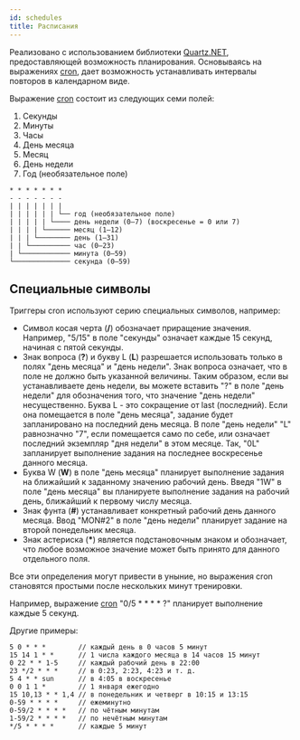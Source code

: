 ```yaml
---
id: schedules
title: Расписания
---
```


Реализовано с использованием библиотеки [Quartz.NET](https://www.quartz-scheduler.net/), предоставляющей возможность планирования.
Основываясь на выражениях [cron](https://ru.wikipedia.org/wiki/Cron), дает возможность устанавливать интервалы повторов в календарном виде.

Выражение [cron](https://ru.wikipedia.org/wiki/Cron) состоит из следующих семи полей:
  1. Секунды
  2. Минуты
  3. Часы
  4. День месяца
  5. Месяц
  6. День недели
  7. Год (необязательное поле)

    * * * * * * *
    - - - - - - -
    | | | | | | |
    | | | | | | └── год (необязательное поле)
    | | | | | └──── день недели (0—7) (воскресенье = 0 или 7)
    | | | | └────── месяц (1—12)
    | | | └──────── день (1—31)
    | | └────────── час (0—23)
    | └──────────── минута (0—59)
    └────────────── секунда (0—59) 
 
## Специальные символы
Триггеры cron используют серию специальных символов, например:

- Символ косая черта (**/**) обозначает приращение значения. Например, "5/15" в поле "секунды" означает каждые 15 секунд, начиная с пятой секунды.
- Знак вопроса (**?**) и букву L (**L**) разрешается использовать только в полях "день месяца" и "день недели". Знак вопроса означает, что в поле не должно быть указанной величины. Таким образом, если вы устанавливаете день недели, вы можете вставить "?" в поле "день недели" для обозначения того, что значение "день недели" несущественно. Буква L - это сокращение от last (последний). Если она помещается в поле "день месяца", задание будет запланировано на последний день месяца. В поле "день недели" "L" равнозначно "7", если помещается само по себе, или означает последний экземпляр "дня недели" в этом месяце. Так, "0L" запланирует выполнение задания на последнее воскресенье данного месяца.
- Буква W (**W**) в поле "день месяца" планирует выполнение задания на ближайший к заданному значению рабочий день. Введя "1W" в поле "день месяца" вы планируете выполнение задания на рабочий день, ближайший к первому числу месяца.
- Знак фунта (**#**) устанавливает конкретный рабочий день данного месяца. Ввод "MON#2" в поле "день недели" планирует задание на второй понедельник месяца.
- Знак астериска (**\***) является подстановочным знаком и обозначает, что любое возможное значение может быть принято для данного отдельного поля.

Все эти определения могут привести в уныние, но выражения cron становятся простыми после нескольких минут тренировки.

Например, выражение [cron](https://ru.wikipedia.org/wiki/Cron) "0/5 * * * * ?" планирует выполнение каждые 5 секунд.

Другие примеры:

    5 0 * * *        // каждый день в 0 часов 5 минут
    15 14 1 * *      // 1 числа каждого месяца в 14 часов 15 минут
    0 22 * * 1-5     // каждый рабочий день в 22:00
    23 */2 * * *     // в 0:23, 2:23, 4:23 и т. д.
    5 4 * * sun      // в 4:05 в воскресенье
    0 0 1 1 *        // 1 января ежегодно
    15 10,13 * * 1,4 // в понедельник и четверг в 10:15 и 13:15
    0-59 * * * *     // ежеминутно
    0-59/2 * * * *   // по чётным минутам
    1-59/2 * * * *   // по нечётным минутам
    */5 * * * *      // каждые 5 минут
